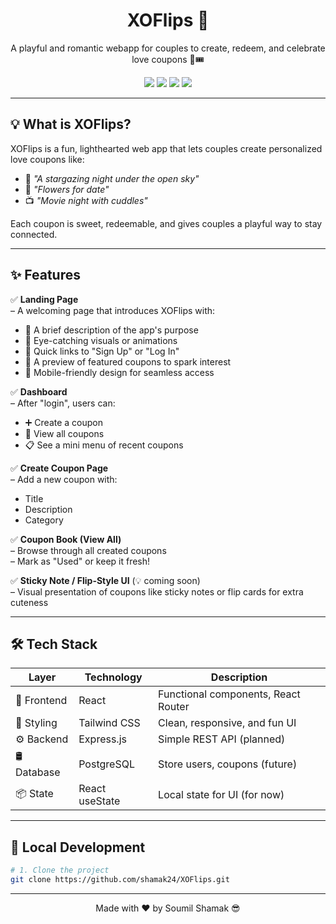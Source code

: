 <h1 align="center">XOFlips 💌</h1>
<p align="center">
  A playful and romantic webapp for couples to create, redeem, and celebrate love coupons 💖🎟️  
</p>

<p align="center">
  <img src="https://img.shields.io/badge/Frontend-React-blue?style=plastic" />
  <img src="https://img.shields.io/badge/Backend-Express-black?style=plastic" />
  <img src="https://img.shields.io/badge/UI-TailwindCSS-38bdf8?style=plastic" />
  <img src="https://img.shields.io/badge/Database-PostgreSQL-336791?style=plastic" />
</p>

---

## 💡 What is XOFlips?

XOFlips is a fun, lighthearted web app that lets couples create personalized love coupons like:

- 🌟 *"A stargazing night under the open sky"*
- 💐 *"Flowers for date"*
- 📺 *"Movie night with cuddles"*

Each coupon is sweet, redeemable, and gives couples a playful way to stay connected.


<!-- ## 🖼️ Preview

> (Add screenshots or a short demo video/gif here in the future!) -->

---

## ✨ Features

✅ **Landing Page**  
– A welcoming page that introduces XOFlips with:  
- 💖 A brief description of the app's purpose  
- 🎨 Eye-catching visuals or animations  
- 🔗 Quick links to "Sign Up" or "Log In"  
- 📜 A preview of featured coupons to spark interest  
- 📱 Mobile-friendly design for seamless access      

✅ **Dashboard**  
– After "login", users can:
- ➕ Create a coupon
- 📖 View all coupons
- 📋 See a mini menu of recent coupons

✅ **Create Coupon Page**  
– Add a new coupon with:
- Title
- Description
- Category

✅ **Coupon Book (View All)**  
– Browse through all created coupons  
– Mark as "Used" or keep it fresh!

✅ **Sticky Note / Flip-Style UI** (💡 coming soon)  
– Visual presentation of coupons like sticky notes or flip cards for extra cuteness

---

## 🛠️ Tech Stack

| Layer     | Technology       | Description                              |
|-----------|------------------|------------------------------------------|
| 🎨 Frontend | React             | Functional components, React Router      |
| 💅 Styling  | Tailwind CSS      | Clean, responsive, and fun UI            |
| ⚙️ Backend  | Express.js        | Simple REST API (planned)                |
| 🛢️ Database | PostgreSQL        | Store users, coupons (future)            |
| 📦 State    | React useState    | Local state for UI (for now)             |

---

## 🧪 Local Development

```bash
# 1. Clone the project
git clone https://github.com/shamak24/XOFlips.git
```
---
<p align="center">Made with ❤️ by Soumil Shamak 😎</p>

